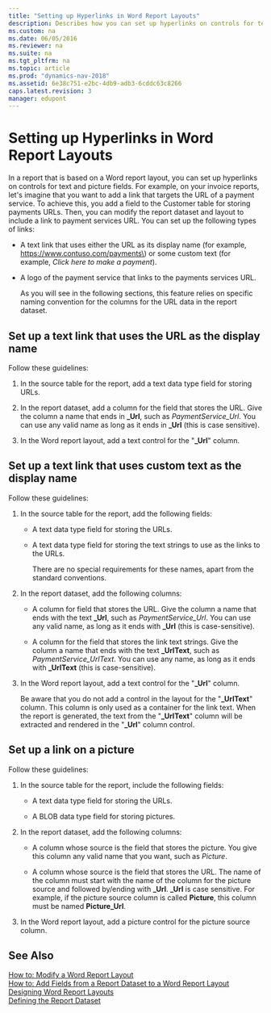 ```yaml
---
title: "Setting up Hyperlinks in Word Report Layouts"
description: Describes how you can set up hyperlinks on controls for text and picture fields.
ms.custom: na
ms.date: 06/05/2016
ms.reviewer: na
ms.suite: na
ms.tgt_pltfrm: na
ms.topic: article
ms.prod: "dynamics-nav-2018"
ms.assetid: 6e38c751-e2bc-4db9-adb3-6cddc63c8266
caps.latest.revision: 3
manager: edupont
---
```

# Setting up Hyperlinks in Word Report Layouts
In a report that is based on a Word report layout, you can set up hyperlinks on controls for text and picture fields. For example, on your invoice reports, let's imagine that you want to add a link that targets the URL of a payment service. To achieve this, you add a field to the Customer table for storing payments URLs. Then, you can modify the report dataset and layout to include a link to payment services URL. You can set up the following types of links:  
  
- A text link that uses either the URL as its display name \(for example, https://www.contuso.com/payments\) or some custom text \(for example, *Click here to make a payment*\).  
  
- A logo of the payment service that links to the payments services URL.  
  
  As you will see in the following sections, this feature relies on specific naming convention for the columns for the URL data in the report dataset.  
  
## Set up a text link that uses the URL as the display name  
 Follow these guidelines:  
  
1.  In the source table for the report, add a text data type field for storing URLs.  
  
2.  In the report dataset, add a column for the field that stores the URL. Give the column a name that ends in **\_Url**, such as *PaymentService\_Url*. You can use any valid name as long as it ends in **\_Url** \(this is case sensitive\).  
  
3.  In the Word report layout, add a text control for the "**\_Url**" column.  
  
## Set up a text link that uses custom text as the display name  
 Follow these guidelines:  
  
1. In the source table for the report, add the following fields:  
  
   - A text data type field for storing the URLs.  
  
   - A text data type field for storing the text strings to use as the links to the URLs.  
  
     There are no special requirements for these names, apart from the standard conventions.  
  
2. In the report dataset, add the following columns:  
  
   -   A column for field that stores the URL. Give the column a name that ends with the text **\_Url**, such as *PaymentService\_Url*. You can use any valid name, as long as it ends with **\_Url** \(this is case-sensitive\).  
  
   -   A column for the field that stores the link text strings. Give the column a name that ends with the text **\_UrlText**, such as *PaymentService\_UrlText*. You can use any name, as long as it ends with **\_UrlText** \(this is case-sensitive\).  
  
3. In the Word report layout, add a text control for the "**\_Url**" column.  
  
    Be aware that you do not add a control in the layout for the "**\_UrlText**" column. This column is only used as a container for the link text. When the report is generated, the text from the "**\_UrlText**" column will be extracted and rendered in the "**\_Url**" column control.  
  
## Set up a link on a picture  
 Follow these guidelines:  
  
1.  In the source table for the report, include the following fields:  
  
    -   A text data type field for storing the URLs.  
  
    -   A BLOB data type field for storing pictures.  
  
2.  In the report dataset, add the following columns:  
  
    -   A column whose source is the field that stores the picture. You give this column any valid name that you want, such as *Picture*.  
  
    -   A column whose source is the field that stores the URL. The name of the column must start with the name of the column for the picture source and followed by/ending with **\_Url**. **\_Url** is case sensitive. For example, if the picture source column is called **Picture**, this column must be named **Picture\_Url**.  
  
3.  In the Word report layout, add a picture control for the picture source column.  
  
## See Also  
 [How to: Modify a Word Report Layout](How-to--Modify-a-Word-Report-Layout.md)   
 [How to: Add Fields from a Report Dataset to a Word Report Layout](How-to--Add-Fields-from-a-Report-Dataset-to-a-Word-Report-Layout.md)   
 [Designing Word Report Layouts](Designing-Word-Report-Layouts.md)   
 [Defining the Report Dataset](Defining-the-Report-Dataset.md)